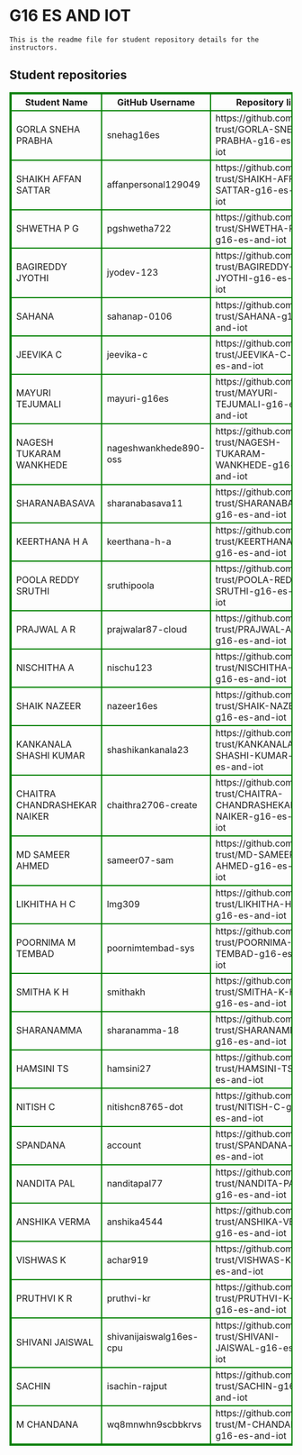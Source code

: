 # G16 ES AND IOT
    This is the readme file for student repository details for the instructors.
## Student repositories 
<table style="border : 2px solid green; width:100%;">
<tr >
<th style="border : 2px solid green;">Student Name</th>
<th style="border : 2px solid green;">GitHub Username</th>
<th style="border : 2px solid green;">Repository link</th>
</tr>
<tr style="border : 2px solid green;">
<td style="border : 2px solid green;">GORLA SNEHA PRABHA</td> 

<td style="border : 2px solid green;">snehag16es</td> 

<td style="border : 2px solid green;">https://github.com/sure-trust/GORLA-SNEHA-PRABHA-g16-es-and-iot</td> 
</tr>

<tr style="border : 2px solid green;">
<td style="border : 2px solid green;">SHAIKH AFFAN SATTAR</td> 

<td style="border : 2px solid green;">affanpersonal129049</td> 

<td style="border : 2px solid green;">https://github.com/sure-trust/SHAIKH-AFFAN-SATTAR-g16-es-and-iot</td> 
</tr>

<tr style="border : 2px solid green;">
<td style="border : 2px solid green;">SHWETHA P G</td> 

<td style="border : 2px solid green;">pgshwetha722</td> 

<td style="border : 2px solid green;">https://github.com/sure-trust/SHWETHA-P-G-g16-es-and-iot</td> 
</tr>

<tr style="border : 2px solid green;">
<td style="border : 2px solid green;">BAGIREDDY JYOTHI</td> 

<td style="border : 2px solid green;">jyodev-123</td> 

<td style="border : 2px solid green;">https://github.com/sure-trust/BAGIREDDY-JYOTHI-g16-es-and-iot</td> 
</tr>

<tr style="border : 2px solid green;">
<td style="border : 2px solid green;">SAHANA</td> 

<td style="border : 2px solid green;">sahanap-0106</td> 

<td style="border : 2px solid green;">https://github.com/sure-trust/SAHANA-g16-es-and-iot</td> 
</tr>

<tr style="border : 2px solid green;">
<td style="border : 2px solid green;">JEEVIKA C</td> 

<td style="border : 2px solid green;">jeevika-c</td> 

<td style="border : 2px solid green;">https://github.com/sure-trust/JEEVIKA-C-g16-es-and-iot</td> 
</tr>

<tr style="border : 2px solid green;">
<td style="border : 2px solid green;">MAYURI TEJUMALI</td> 

<td style="border : 2px solid green;">mayuri-g16es</td> 

<td style="border : 2px solid green;">https://github.com/sure-trust/MAYURI-TEJUMALI-g16-es-and-iot</td> 
</tr>

<tr style="border : 2px solid green;">
<td style="border : 2px solid green;">NAGESH TUKARAM WANKHEDE</td> 

<td style="border : 2px solid green;">nageshwankhede890-oss</td> 

<td style="border : 2px solid green;">https://github.com/sure-trust/NAGESH-TUKARAM-WANKHEDE-g16-es-and-iot</td> 
</tr>

<tr style="border : 2px solid green;">
<td style="border : 2px solid green;">SHARANABASAVA</td> 

<td style="border : 2px solid green;">sharanabasava11</td> 

<td style="border : 2px solid green;">https://github.com/sure-trust/SHARANABASAVA-g16-es-and-iot</td> 
</tr>

<tr style="border : 2px solid green;">
<td style="border : 2px solid green;">KEERTHANA H A</td> 

<td style="border : 2px solid green;">keerthana-h-a</td> 

<td style="border : 2px solid green;">https://github.com/sure-trust/KEERTHANA-H-A-g16-es-and-iot</td> 
</tr>

<tr style="border : 2px solid green;">
<td style="border : 2px solid green;">POOLA REDDY SRUTHI</td> 

<td style="border : 2px solid green;">sruthipoola</td> 

<td style="border : 2px solid green;">https://github.com/sure-trust/POOLA-REDDY-SRUTHI-g16-es-and-iot</td> 
</tr>

<tr style="border : 2px solid green;">
<td style="border : 2px solid green;">PRAJWAL A R</td> 

<td style="border : 2px solid green;">prajwalar87-cloud</td> 

<td style="border : 2px solid green;">https://github.com/sure-trust/PRAJWAL-A-R-g16-es-and-iot</td> 
</tr>

<tr style="border : 2px solid green;">
<td style="border : 2px solid green;">NISCHITHA A</td> 

<td style="border : 2px solid green;">nischu123</td> 

<td style="border : 2px solid green;">https://github.com/sure-trust/NISCHITHA-A-g16-es-and-iot</td> 
</tr>

<tr style="border : 2px solid green;">
<td style="border : 2px solid green;">SHAIK NAZEER</td> 

<td style="border : 2px solid green;">nazeer16es</td> 

<td style="border : 2px solid green;">https://github.com/sure-trust/SHAIK-NAZEER-g16-es-and-iot</td> 
</tr>

<tr style="border : 2px solid green;">
<td style="border : 2px solid green;">KANKANALA SHASHI KUMAR</td> 

<td style="border : 2px solid green;">shashikankanala23</td> 

<td style="border : 2px solid green;">https://github.com/sure-trust/KANKANALA-SHASHI-KUMAR-g16-es-and-iot</td> 
</tr>

<tr style="border : 2px solid green;">
<td style="border : 2px solid green;">CHAITRA CHANDRASHEKAR NAIKER</td> 

<td style="border : 2px solid green;">chaithra2706-create</td> 

<td style="border : 2px solid green;">https://github.com/sure-trust/CHAITRA-CHANDRASHEKAR-NAIKER-g16-es-and-iot</td> 
</tr>

<tr style="border : 2px solid green;">
<td style="border : 2px solid green;">MD SAMEER AHMED</td> 

<td style="border : 2px solid green;">sameer07-sam</td> 

<td style="border : 2px solid green;">https://github.com/sure-trust/MD-SAMEER-AHMED-g16-es-and-iot</td> 
</tr>

<tr style="border : 2px solid green;">
<td style="border : 2px solid green;">LIKHITHA H C</td> 

<td style="border : 2px solid green;">lmg309</td> 

<td style="border : 2px solid green;">https://github.com/sure-trust/LIKHITHA-H-C-g16-es-and-iot</td> 
</tr>

<tr style="border : 2px solid green;">
<td style="border : 2px solid green;">POORNIMA M TEMBAD</td> 

<td style="border : 2px solid green;">poornimtembad-sys</td> 

<td style="border : 2px solid green;">https://github.com/sure-trust/POORNIMA-M-TEMBAD-g16-es-and-iot</td> 
</tr>

<tr style="border : 2px solid green;">
<td style="border : 2px solid green;">SMITHA K H</td> 

<td style="border : 2px solid green;">smithakh</td> 

<td style="border : 2px solid green;">https://github.com/sure-trust/SMITHA-K-H-g16-es-and-iot</td> 
</tr>

<tr style="border : 2px solid green;">
<td style="border : 2px solid green;">SHARANAMMA</td> 

<td style="border : 2px solid green;">sharanamma-18</td> 

<td style="border : 2px solid green;">https://github.com/sure-trust/SHARANAMMA-g16-es-and-iot</td> 
</tr>

<tr style="border : 2px solid green;">
<td style="border : 2px solid green;">HAMSINI TS</td> 

<td style="border : 2px solid green;">hamsini27</td> 

<td style="border : 2px solid green;">https://github.com/sure-trust/HAMSINI-TS-g16-es-and-iot</td> 
</tr>

<tr style="border : 2px solid green;">
<td style="border : 2px solid green;">NITISH C</td> 

<td style="border : 2px solid green;">nitishcn8765-dot</td> 

<td style="border : 2px solid green;">https://github.com/sure-trust/NITISH-C-g16-es-and-iot</td> 
</tr>

<tr style="border : 2px solid green;">
<td style="border : 2px solid green;">SPANDANA</td> 

<td style="border : 2px solid green;">account</td> 

<td style="border : 2px solid green;">https://github.com/sure-trust/SPANDANA-g16-es-and-iot</td> 
</tr>

<tr style="border : 2px solid green;">
<td style="border : 2px solid green;">NANDITA PAL</td> 

<td style="border : 2px solid green;">nanditapal77</td> 

<td style="border : 2px solid green;">https://github.com/sure-trust/NANDITA-PAL-g16-es-and-iot</td> 
</tr>

<tr style="border : 2px solid green;">
<td style="border : 2px solid green;">ANSHIKA VERMA</td> 

<td style="border : 2px solid green;">anshika4544</td> 

<td style="border : 2px solid green;">https://github.com/sure-trust/ANSHIKA-VERMA-g16-es-and-iot</td> 
</tr>

<tr style="border : 2px solid green;">
<td style="border : 2px solid green;">VISHWAS K</td> 

<td style="border : 2px solid green;">achar919</td> 

<td style="border : 2px solid green;">https://github.com/sure-trust/VISHWAS-K-g16-es-and-iot</td> 
</tr>

<tr style="border : 2px solid green;">
<td style="border : 2px solid green;">PRUTHVI K R</td> 

<td style="border : 2px solid green;">pruthvi-kr</td> 

<td style="border : 2px solid green;">https://github.com/sure-trust/PRUTHVI-K-R-g16-es-and-iot</td> 
</tr>

<tr style="border : 2px solid green;">
<td style="border : 2px solid green;">SHIVANI JAISWAL</td> 

<td style="border : 2px solid green;">shivanijaiswalg16es-cpu</td> 

<td style="border : 2px solid green;">https://github.com/sure-trust/SHIVANI-JAISWAL-g16-es-and-iot</td> 
</tr>

<tr style="border : 2px solid green;">
<td style="border : 2px solid green;">SACHIN</td> 

<td style="border : 2px solid green;">isachin-rajput</td> 

<td style="border : 2px solid green;">https://github.com/sure-trust/SACHIN-g16-es-and-iot</td> 
</tr>

<tr style="border : 2px solid green;">
<td style="border : 2px solid green;">M CHANDANA</td> 

<td style="border : 2px solid green;">wq8mnwhn9scbbkrvs</td> 

<td style="border : 2px solid green;">https://github.com/sure-trust/M-CHANDANA-g16-es-and-iot</td> 
</tr>
